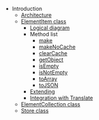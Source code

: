* Introduction
  * [Architecture](home.md)
  * [ElementItem class](item-class/item-class.md#elementitem-classes)
    * [Logical diagram](item-class/item-class.md#logical-diagram)
    * Method list
      * [make](item-class/item-class.md#makeielementid-obelement-null)
      * [makeNoCache](item-class/item-class.md#makenocacheielementid-obelement-null)
      * [clearCache](item-class/item-class.md#clearcacheielementid)
      * [getObject](item-class/item-class.md#getobject)
      * [isEmpty](item-class/item-class.md#isempty)
      * [isNotEmpty](item-class/item-class.md#isnotempty)
      * [toArray](item-class/item-class.md#toarray)
      * [toJSON](item-class/item-class.md#tojson)
    * [Extending](item-class/item-class.md#extending)
    * [Integration with Translate](item-class/item-class.md#integration-with-translate-plugin)
  * [ElementCollection class](collection-class/collection-class.md)
  * [Store class](store-class/store-class.md)